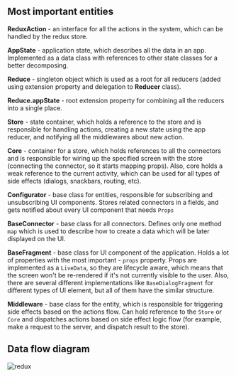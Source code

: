 ## Most important entities

**ReduxAction** - an interface for all the actions in the system, which can be handled by the redux store. 

**AppState** - application state, which describes all the data in an app. Implemented as a data class with references to other state classes 
for a better decomposing.

**Reduce** - singleton object which is used as a root for all reducers (added using extension property and delegation to **Reducer** class).

**Reduce.appState** - root extension property for combining all the reducers into a single place.

**Store** - state container, which holds a reference to the store and is responsible for handling actions, creating a new state using the app reducer,
and notifying all the middlewares about new action.

**Core** - container for a store, which holds references to all the connectors and is responsible for wiring up the specified screen with the store 
(connecting the connector, so it starts mapping props). Also, core holds a weak reference to the current activity, which can be used for all types of 
side effects (dialogs, snackbars, routing, etc).

**Configurator** - base class for entities, responsible for subscribing and unsubscribing UI components. Stores related connectors in a fields,
and gets notified about every UI component that needs ```Props```  

**BaseConnector** - base class for all connectors. Defines only one method ```map``` which is used to describe how to create a data which will be later
displayed on the UI. 

**BaseFragment** - base class for UI component of the application. Holds a lot of properties with the most important - ```props``` property.
Props are implemented as a ```LiveData```, so they are lifecycle aware, which means that the screen won't be re-rendered if it's not currently visible to the user.
Also, there are several different implementations like ```BaseDialogFragment``` for different types of UI element, but all of them have the similar structure.

**Middleware** - base class for the entity, which is responsible for triggering side effects based on the actions flow. Can hold reference to the ```Store``` or ```Core```
and dispatches actions based on side effect logic flow (for example, make a request to the server, and dispatch result to the store).

## Data flow diagram

![redux](https://user-images.githubusercontent.com/15278596/110431174-1c2c4a80-80b6-11eb-86ab-fe01fa0b16cf.png)

